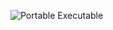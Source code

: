 ![Portable Executable](https://upload.wikimedia.org/wikipedia/commons/thumb/1/1b/Portable_Executable_32_bit_Structure_in_SVG_fixed.svg/424px-Portable_Executable_32_bit_Structure_in_SVG_fixed.svg.png)
